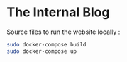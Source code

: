 # The Internal Blog 
Source files to run the website locally : 

````bash
sudo docker-compose build
sudo docker-compose up
````
